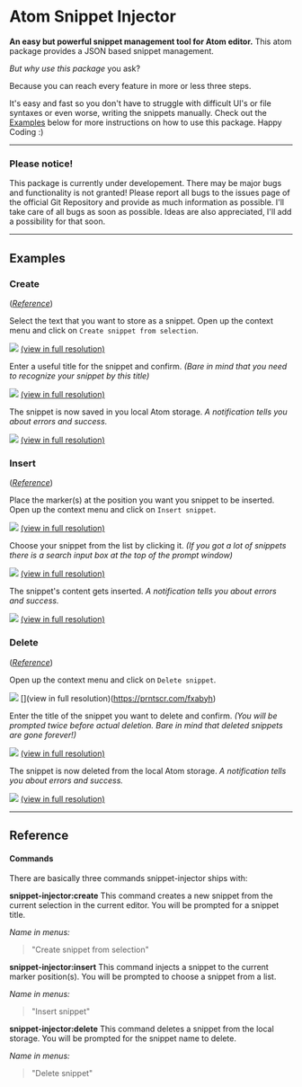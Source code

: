 # Atom Snippet Injector
**An easy but powerful snippet management tool for Atom editor.**
This atom package provides a JSON based snippet management.

*But why use this package* you ask?

Because you can reach every feature in more or less three steps.

It's easy and fast so you don't have to struggle with difficult UI's or file syntaxes or even worse, writing the snippets manually.
Check out the [Examples](#examples) below for more instructions on how to use this package.
Happy Coding :)

---

### Please notice!
This package is currently under developement. There may be major bugs and functionality is not granted!
Please report all bugs to the issues page of the official Git Repository and provide as much information as possible.
I'll take care of all bugs as soon as possible. Ideas are also appreciated, I'll add a possibility for that soon.


---

## Examples

### Create
(_[Reference](#commands)_)

Select the text that you want to store as a snippet.
Open up the context menu and click on `Create snippet from selection`.

![](/screenshots/create_step_1-small.png)
[(view in full resolution)](https://prntscr.com/fxabhj)

Enter a useful title for the snippet and confirm.
*(Bare in mind that you need to recognize your snippet by this title)*

![](/screenshots/create_step_2-small.png)
[(view in full resolution)](https://prntscr.com/fxabn6)

The snippet is now saved in you local Atom storage.
*A notification tells you about errors and success.*

![](/screenshots/create_step_3-small.png)
[(view in full resolution)](https://prntscr.com/fxabsv)

### Insert
(_[Reference](#commands)_)

Place the marker(s) at the position you want you snippet to be inserted.
Open up the context menu and click on `Insert snippet`.

![](/screenshots/insert_step_1-small.png)
[(view in full resolution)](https://prntscr.com/fxacde)

Choose your snippet from the list by clicking it.
*(If you got a lot of snippets there is a search input box at the top of the prompt window)*

![](/screenshots/insert_step_2-small.png)
[(view in full resolution)](https://prntscr.com/fxacj8)

The snippet's content gets inserted.
*A notification tells you about errors and success.*

![](/screenshots/insert_step_3-small.png)
[(view in full resolution)](https://prntscr.com/fxacrn)

### Delete
(_[Reference](#commands)_)

Open up the context menu and click on `Delete snippet`.

![](/screenshots/delete_step_1-small.png)
[](view in full resolution)(https://prntscr.com/fxabyh)

Enter the title of the snippet you want to delete and confirm.
*(You will be prompted twice before actual deletion. Bare in mind that deleted snippets are gone forever!)*

![](/screenshots/delete_step_2-small.png)
[(view in full resolution)](https://prntscr.com/fxac6s)

The snippet is now deleted from the local Atom storage.
*A notification tells you about errors and success.*

![](/screenshots/delete_step_3-small.png)
[(view in full resolution)](https://prntscr.com/fxac96)


---

## Reference

#### Commands
There are basically three commands snippet-injector ships with:

**snippet-injector:create**
This command creates a new snippet from the current selection in the current editor.
You will be prompted for a snippet title.

*Name in menus:*
> "Create snippet from selection"


**snippet-injector:insert**
This command injects a snippet to the current marker position(s).
You will be prompted to choose a snippet from a list.

*Name in menus:*
> "Insert snippet"


**snippet-injector:delete**
This command deletes a snippet from the local storage.
You will be prompted for the snippet name to delete.

*Name in menus:*
> "Delete snippet"
